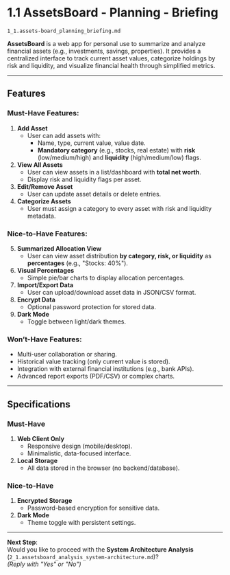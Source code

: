 # 1.1 AssetsBoard - Planning - Briefing  
`1_1.assets-board_planning_briefing.md`  

**AssetsBoard** is a web app for personal use to summarize and analyze financial assets (e.g., investments, savings, properties). It provides a centralized interface to track current asset values, categorize holdings by risk and liquidity, and visualize financial health through simplified metrics.  

---

## Features  
### Must-Have Features:  
1. **Add Asset**  
   - User can add assets with:  
     - Name, type, current value, value date.  
     - **Mandatory category** (e.g., stocks, real estate) with **risk** (low/medium/high) and **liquidity** (high/medium/low) flags.  
2. **View All Assets**  
   - User can view assets in a list/dashboard with **total net worth**.  
   - Display risk and liquidity flags per asset.  
3. **Edit/Remove Asset**  
   - User can update asset details or delete entries.  
4. **Categorize Assets**  
   - User must assign a category to every asset with risk and liquidity metadata.  

### Nice-to-Have Features:  
5. **Summarized Allocation View**  
   - User can view asset distribution **by category, risk, or liquidity** as **percentages** (e.g., "Stocks: 40%").  
6. **Visual Percentages**  
   - Simple pie/bar charts to display allocation percentages.  
7. **Import/Export Data**  
   - User can upload/download asset data in JSON/CSV format.  
8. **Encrypt Data**  
   - Optional password protection for stored data.  
9. **Dark Mode**  
   - Toggle between light/dark themes.  

### Won’t-Have Features:  
- Multi-user collaboration or sharing.  
- Historical value tracking (only current value is stored).  
- Integration with external financial institutions (e.g., bank APIs).  
- Advanced report exports (PDF/CSV) or complex charts.  

---

## Specifications  
### Must-Have  
1. **Web Client Only**  
   - Responsive design (mobile/desktop).  
   - Minimalistic, data-focused interface.  
2. **Local Storage**  
   - All data stored in the browser (no backend/database).  

### Nice-to-Have  
1. **Encrypted Storage**  
   - Password-based encryption for sensitive data.  
2. **Dark Mode**  
   - Theme toggle with persistent settings.  

---

**Next Step**:  
Would you like to proceed with the **System Architecture Analysis** (`2_1.assetsboard_analysis_system-architecture.md`)?  
*(Reply with "Yes" or "No")*